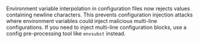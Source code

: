 Environment variable interpolation in configuration files now rejects values containing newline characters. This prevents configuration
injection attacks where environment variables could inject malicious multi-line configurations. If you need to inject multi-line 
configuration blocks, use a config pre-processing tool like `envsubst` instead.
